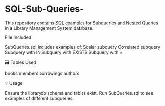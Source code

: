 # SQL-Sub-Queries-
This repository contains SQL examples for Subqueries and Nested Queries in a Library Management System database.

File Included

SubQueries.sql Includes examples of:
Scalar subquery
Correlated subquery
Subquery with IN
Subquery with EXISTS
Subquery with =

🗃️ Tables Used

books
members
borrowings
authors

💡 Usage

Ensure the librarydb schema and tables exist.
Run SubQueries.sql to see examples of different subqueries.
